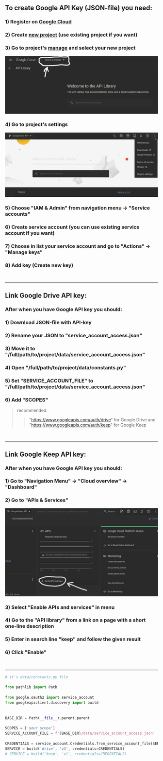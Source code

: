 ## To create Google API Key (JSON-file) you need:


### 1) Register on [Google Cloud][reg-google-cloud]

### 2) Create [new project][create-new-project] (use existing project if you want)

### 3) Go to project's [manage][project-manage] and select your new project

![screen_proj_manage.png](./img/screen_proj_manage.png)

### 4) Go to project's settings

![screen_go_to_proj_settings.png](./img/screen_go_to_proj_settings.png)

### 5) Choose "IAM & Admin" from navigation menu -> "Service accounts"

### 6) Create service account (you can use existing service account if you want)

### 7) Choose in list your service account and go to "Actions" -> "Manage keys"

### 8) Add key (Create new key)

<br><hr>

## Link Google Drive API key:

### After when you have Google API key you should:

### 1) Download JSON-file with API-key

### 2) Rename your JSON to "service_account_access.json"

### 3) Move it to "/full/path/to/project/data/service_account_access.json"

### 4) Open "/full/path/to/project/data/constants.py"

### 5) Set "SERVICE_ACCOUNT_FILE" to "/full/path/to/project/data/service_account_access.json"

### 6) Add "SCOPES"

> recommended:
> > "https://www.googleapis.com/auth/drive" for Google Drive
> > and "https://www.googleapis.com/auth/keep" for Google Keep

<br><hr>

## Link Google Keep API key:

### After when you have Google API key you should:

### 1) Go to "Navigation Menu" -> "Cloud overview" -> "Dashboard"

### 2) Go to "APIs & Services"

![go_to_api_overview.png](./img/go_to_api_overview.png)

### 3) Select "Enable APIs and services" in menu

### 4) Go to the "API library" from a link on a page with a short one-line description

### 5) Enter in search line "keep" and follow the given result

### 6) Click "Enable"

<br><hr>

```python
# it's data/constants.py file

from pathlib import Path

from google.oauth2 import service_account
from googleapiclient.discovery import build


BASE_DIR = Path(__file__).parent.parent

SCOPES = ['your_scope']
SERVICE_ACCOUNT_FILE = f'{BASE_DIR}/data/service_account_access.json'

CREDENTIALS = service_account.Credentials.from_service_account_file(SERVICE_ACCOUNT_FILE, scopes=SCOPES)
SERVICE = build('drive', 'v3', credentials=CREDENTIALS)
# SERVICE = build('keep', 'v1', credentials=CREDENTIALS)
```

[reg-google-cloud]: https://cloud.google.com/artifact-registry

[create-new-project]: https://console.cloud.google.com/projectcreate?previousPage=%2Fapis%2Flibrary%3Fproject%3Dconcise-ion-399020&organizationId=0

[project-manage]: https://console.cloud.google.com/apis/library

